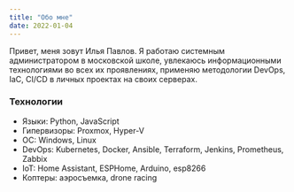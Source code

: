 ```yaml
---
title: "Обо мне"
date: 2022-01-04
---
```


Привет, меня зовут Илья Павлов. Я работаю системным администратором в московской школе, увлекаюсь информационными технологиями во всех их проявлениях, применяю методологии DevOps, IaC, CI/CD в личных проектах на своих серверах.

### Технологии

* Языки: Python, JavaScript
* Гипервизоры: Proxmox, Hyper-V
* ОС: Windows, Linux
* DevOps: Kubernetes, Docker, Ansible, Terraform, Jenkins, Prometheus, Zabbix
* IoT: Home Assistant, ESPHome, Arduino, esp8266
* Коптеры: аэросъемка, drone racing
